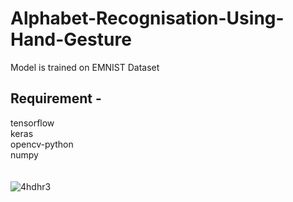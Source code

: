 # Alphabet-Recognisation-Using-Hand-Gesture
Model is trained on EMNIST Dataset</br>
## Requirement - </br>
tensorflow</br>
keras</br>
opencv-python </br>
numpy </br>
</br></br>
![4hdhr3](https://user-images.githubusercontent.com/58811384/95072324-a39d1880-0728-11eb-9170-33855833d08b.gif)
